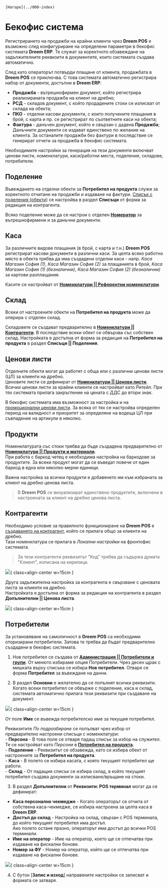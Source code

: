 ```{only} html
[Нагоре](../000-index)
```

# **Бекофис система**

Регистрирането на продажби на крайни клиенти чрез **Dreem POS** е възможно след конфигуриране на определени параметри в бекофис системата **Dreem ERP**. Те служат за коректното обзавеждане на задължителните реквизити в документите, които системата създава автоматично.  

След като операторът потвърди плащане от клиента, продажбата в **Dreem POS** се приключва. С това системата автоматично регистрира набор от документи, достъпни в **Dreem ERP**:  

   - **Продажба** - вътрешнофирмен документ, който регистрира реализираната продажба на клиент на дребно;  
   - **РСД** - складов документ, с който продадените стоки се изписват от склада на обекта;  
   - **ПКО** - отделни касови документи, с които получените плащания в брой, с карта и пр. се регистрират по съответните каси на обекта;  
   - **Фактура** - данъчен документ, който е свързан с дадена **Продажба**;  
   Данъчните документи се издават единствено по желание на клиента. За останалите продажби без фактури в последствие се генерират отчети за продажба в бекофис системата.  

Необходимите настройки за генерация на тези документи включват ценови листи, номенклатури, каси/работни места, поделения, складове, потребители.  

## **Поделение**

Въвеждането на отделни обекти за **Потребител на продукта** служи за коректното отчитане на продажби и издаване на фактури. [Списък с поделения (обекти)](../../erp/001-ref/001-nomenclatures/002-contragents.md) се настройва в раздел **Списъци** от форма за редакция на контрагента.  

Всяко поделение може да се настрои с отделен [**Номератор**](../../erp/001-ref/004-settings/004-counters.md) за вътрешнофирмени и за данъчни документи.  

## **Каса**

За различните видове плащания (в брой, с карта и т.н.) **Dreem POS** регистрират касови документи в различни каси. За целта всяко работно място в обекта трябва да има създадени отделни каси - напр. *Каса Магазин София (1)*, *Каса Магазин София (2)* за плащанията в брой, *Каса Магазин София (1) (безналични)*, *Каса Магазин София (2) (безналични)* за картови разплащания.  

Касите се настройват от [**Номенклатури || Референтни номенклатури**](../../erp/001-ref/001-nomenclatures/001-ref-nomenclatures.md).  

## **Склад**

Всеки от настроените обекти на **Потребител на продукта** може да оперира с отделен склад.  

Складовете се създават предварително в [**Номенклатури || Контрагенти**](../../erp/001-ref/001-nomenclatures/002-contragents.md). В последствие всеки обект се обвързва със собствен склад. Настройката е достъпна от форма за редакция на **Потребител на продукта** в раздел **Списъци || Поделения**.  

## **Ценови листи**

Отделните обекти могат да работят с обща или с различни ценови листи (ЦЛ) за клиенти на дребно.  
Ценовите листи се дефинират от [**Номенклатури || Ценови листи**](../../erp/001-ref/001-nomenclatures/005-price-lists.md).    
Всички ценови листи за крайни клиенти се настройват като *Ритейл*. При тях системата прилага закръгление на цената с ДДС до втори знак.   

В бекофис системата има възможност за настройка и на [промоционални ценови листи](../../../start/006-price-lists-and-discount-schemes.md). За всяка от тях се настройва определен период на валидност и приоритет за определяне на водеща ЦЛ при съвпадение на артикули в няколко.  

## **Продукти**

Номенклатурата със стоки трябва да бъде създадена предварително от [**Номенклатури || Продукти и материали**](../../erp/001-ref/001-nomenclatures/003-items.md).  
При работа с баркод четец е необходима настройка на баркодове за продуктите. За всеки продукт могат да се въведат повече от един баркод в една или няколко мерни единици.   

Важна настройка за всички продукти е добавянето им към избраната за клиент на дребно ценова листа.  

> В **Dreem POS** се визуализират единствено продуктите, включени в настроената за клиент на дребно ценова листа.  

## **Контрагенти**

Необходимо условие за правилното функциониране на **Dreem POS** е [създаването на контрагент](../../erp/001-ref/001-nomenclatures/002-contragents.md), който се прилага общо за клиенти на дребно.  
Тази номенклатура се прилага в *Локални настройки* на фронтофис системата.  

> За тези контрагенти реквизитът "Код" трябва да съдържа думата "Клиент", изписана на кирилица.  

![](901-back-office-settings1.png){ class=align-center w=15cm }

Друга задължителна настройка за контрагента е свързване с ценовата листа за клиенти на дребно.  
Настройката е достъпна от форма за редакция на контрагента в раздел **Допълнителни || Ценова листа**.  

![](901-back-office-settings2.png){ class=align-center w=15cm }

## **Потребители**

За установяване на самоличност в **Dreem POS** са необходими оторизирани потребители. Затова те трябва да бъдат предварително създадени в бекофис системата.   

1) Нов потребител се създава от [**Администрация || Потребители и групи**](../../erp/001-ref/004-settings/001-users.md). От менюто избираме опция Потребители. Чрез десен щрак с мишката върху списъка се избира **Нов потребител**. Отваря се форма **Потребител** за въвеждане на данни.  

2) В раздел **Основни** е желателно да се попълнят всички реквизити. Когато всеки потребител се обвърже с поделение, каса и склад, системата автоматично прилага тези реквизити при създаване на документ.  

![](901-back-office-settings3.png){ class=align-center w=15cm }

От поле **Име** се въвежда потребителско име за текущия потребител.  

Реквизитите *По подразбиране* се попълват чрез избор от предварително настроени списъци с номенклатури:  
    - **Персона** - В това поле се отваря падащ списък за избор на служител. Те се настройват като *Персони* в [**Потребител на продукта**](../../../start/001-product-owner.md).  
    - **Поделение** - Реквизитът се обзавежда, като се избира обект от настроените за **Потребител на продукта**.  
    - **Каса** - В полето се избира касата, с която текущият потребител ще работи.    
    - **Склад** - От падащия списък се избира склад, в който текущият потребител създава документи за изписване/връщане на стоки.   

3) В раздел **Допълнителни** от **Реквизити: POS терминал** могат да се дефинират:  
 - **Каса персонално чекмедже** - Когато операторът се отчита от собствена каса-чекмедже, се избира настроена за целта каса в **Dreem ERP**.  
 - **Достъп до склад** - Настройка на склад, свързан с POS терминала, до който текущият потребител има достъп.  
 Ако полето остане празно, операторът има достъп до всички POS терминали.  
 - **Име на оператор** - Име на оператор, което ще се отпечатва при издаване на фискални бонове.  
 - **Номер за ФУ** - Номер на оператор, който ще се отпечатва при издаване на фискални бонове.  

 ![](901-back-office-settings4.png){ class=align-center w=15cm }

 4) С бутон [**Запис и изход**] направените настройки се записват и формата се затваря.  